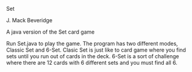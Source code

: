 Set

J. Mack Beveridge

A java version of the Set card game

Run Set.java to play the game.  The program has two different modes, Classic Set and 6-Set.  Clasic Set is just like to card game where you find sets until you run out of cards in the deck.  6-Set is a sort of challenge where there are 12 cards with 6 different sets and you must find all 6.
